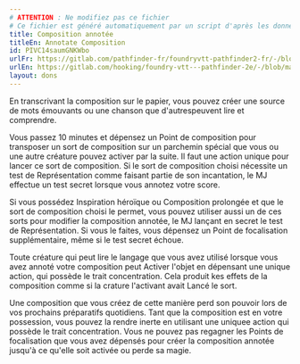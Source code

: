 ```yaml
---
# ATTENTION : Ne modifiez pas ce fichier
# Ce fichier est généré automatiquement par un script d'après les données du module Foundry VTT officiel et de sa traduction
title: Composition annotée
titleEn: Annotate Composition
id: PIVC14saumGNKWbo
urlFr: https://gitlab.com/pathfinder-fr/foundryvtt-pathfinder2-fr/-/blob/master/data/feats/PIVC14saumGNKWbo.htm
urlEn: https://gitlab.com/hooking/foundry-vtt---pathfinder-2e/-/blob/master/packs/data/feats.db/annotate-composition.json
layout: dons
---
```

En transcrivant la composition sur le papier, vous pouvez créer une source de mots émouvants ou une chanson que d'autrespeuvent lire et comprendre.

Vous passez 10 minutes et dépensez un Point de composition pour transposer un sort de composition sur un parchemin spécial que vous ou une autre créature pouvez activer par la suite. Il faut une action unique pour lancer ce sort de composition. Si le sort de composition choisi nécessite un test de Représentation comme faisant partie de son incantation, le MJ effectue un test secret lorsque vous annotez votre score.

Si vous possédez <a class="entity-link" data-pack="pf2e.spells-srd" data-id="kF0rs9mCPvJGfAZE" draggable="true">Inspiration héroïque</a> ou <a class="entity-link" data-pack="pf2e.spells-srd" data-id="irTdhxTixU9u9YUm" draggable="true">Composition prolongée</a> et que le sort de composition choisi le permet, vous pouvez utiliser aussi un de ces sorts pour modifier la composition annotée, le MJ lançant en secret le test de Représentation. Si vous le faites, vous dépensez un Point de focalisation supplémentaire, même si le test secret échoue.

Toute créature qui peut lire le langage que vous avez utilisé lorsque vous avez annoté votre composition peut Activer l'objet en dépensant une unique action, qui possède le trait concentration. Cela produit kes effets de la composition comme si la crature l'activant avait <a class="entity-link" data-pack="pf2e.actionspf2e" data-id="aBQ8ajvEBByv45yz" draggable="true">Lancé le sort</a>.

Une composition que vous créez de cette manière  perd son pouvoir lors de vos prochains préparatifs quotidiens. Tant que la composition est en votre possession, vous pouvez la rendre inerte en utilisant une uniquee action qui possède le trait concentration. Vous ne pouvez pas regagner les Points de focalisation que vous avez dépensés pour créer la composition annotée jusqu'à ce qu'elle soit activée ou perde sa magie.
